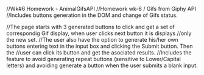 //Wk#6  Homework - AnimalGifsAPI
//Homework wk-6 / Gifs from Giphy API 
//Includes buttons generation in the DOM and change of Gifs status.

//The page starts with 3 generated buttons to click and get a set of correspondig Gif display, when user clicks next button it is displays //only the new set. 
//The user also have the option to generate his/her own buttons entering text in the input box and clicking the Submit button. Then the //user can click its button and get the asociated results.
//Includes the feature to avoid generating repeat buttons (sensitive to Lower/Capital letters) and avoiding generate a button when the user submits a blank input.

